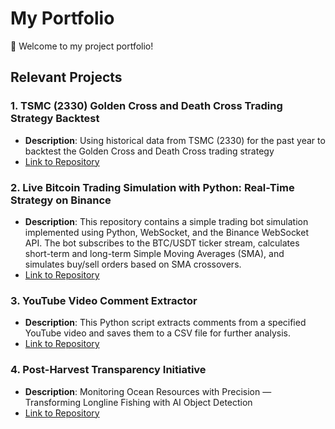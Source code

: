# My Portfolio
👋 Welcome to my project portfolio!

## Relevant Projects
### 1. TSMC (2330) Golden Cross and Death Cross Trading Strategy Backtest
- **Description**: Using historical data from TSMC (2330) for the past year to backtest the Golden Cross and Death Cross trading strategy
- [Link to Repository](https://github.com/weiweiyeih/TSMC-2330-Golden-Cross-and-Death-Cross-Trading-Strategy-Backtest)

### 2. Live Bitcoin Trading Simulation with Python: Real-Time Strategy on Binance
- **Description**: This repository contains a simple trading bot simulation implemented using Python, WebSocket, and the Binance WebSocket API. The bot subscribes to the BTC/USDT ticker stream, calculates short-term and long-term Simple Moving Averages (SMA), and simulates buy/sell orders based on SMA crossovers. 
- [Link to Repository](https://github.com/weiweiyeih/Live-Bitcoin-Trading-Simulation-with-Python-Real-Time-Strategy-on-Binance)

### 3. YouTube Video Comment Extractor
- **Description**: This Python script extracts comments from a specified YouTube video and saves them to a CSV file for further analysis.
- [Link to Repository](https://github.com/weiweiyeih/YouTube-Video-Comment-Extractor)

### 4. Post-Harvest Transparency Initiative
- **Description**: Monitoring Ocean Resources with Precision — Transforming Longline Fishing with AI Object Detection
- [Link to Repository](https://github.com/weiweiyeih/Post-Harvest-Transparency-Initiative)
